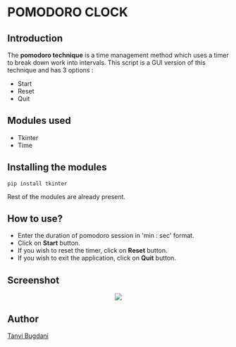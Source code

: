 # POMODORO CLOCK

## Introduction
The **pomodoro technique** is a time management method which uses a timer to break down work into intervals.
This script is a GUI version of this technique and has 3 options :
- Start
- Reset
- Quit

## Modules used
- Tkinter
- Time

## Installing the modules

``
pip install tkinter
``

Rest of the modules are already present.

## How to use?
- Enter the duration of pomodoro session in 'min : sec' format.
- Click on **Start** button.
- If you wish to reset the timer, click on **Reset** button.
- If you wish to exit the application, click on **Quit** button.

## Screenshot
<p align="center">
  <img src="https://imgur.com/0wkiKKm.png">
</p>

## Author
[Tanvi Bugdani](https://github.com/tanvi355)
